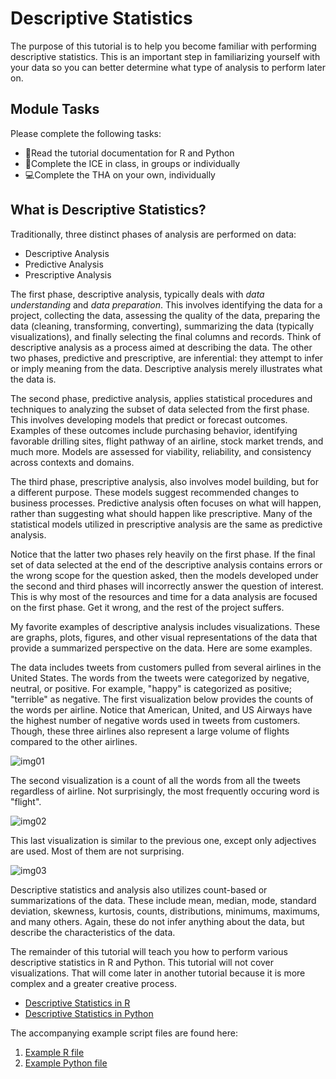 # Descriptive Statistics
The purpose of this tutorial is to help you become familiar with performing descriptive statistics. This is an important step in familiarizing yourself with your data so you can better determine what type of analysis to perform later on.

## Module Tasks
Please complete the following tasks:

* :notebook:Read the tutorial documentation for R and Python
* :school:Complete the ICE in class, in groups or individually
* :computer:Complete the THA on your own, individually

## What is Descriptive Statistics?
Traditionally, three distinct phases of analysis are performed on data:
* Descriptive Analysis
* Predictive Analysis
* Prescriptive Analysis

The first phase, descriptive analysis, typically deals with *data understanding* and *data preparation*. This involves identifying the data for a project, collecting the data, assessing the quality of the data, preparing the data (cleaning, transforming, converting), summarizing the data (typically visualizations), and finally selecting the final columns and records. Think of descriptive analysis as a process aimed at describing the data. The other two phases, predictive and prescriptive, are inferential: they attempt to infer or imply meaning from the data. Descriptive analysis merely illustrates what the data is.

The second phase, predictive analysis, applies statistical procedures and techniques to analyzing the subset of data selected from the first phase. This involves developing models that predict or forecast outcomes. Examples of these outcomes include purchasing behavior, identifying favorable drilling sites, flight pathway of an airline, stock market trends, and much more. Models are assessed for viability, reliability, and consistency across contexts and domains.

The third phase, prescriptive analysis, also involves model building, but for a different purpose. These models suggest recommended changes to business processes. Predictive analysis often focuses on what will happen, rather than suggesting what should happen like prescriptive. Many of the statistical models utilized in prescriptive analysis are the same as predictive analysis. 

Notice that the latter two phases rely heavily on the first phase. If the final set of data selected at the end of the descriptive analysis contains errors or the wrong scope for the question asked, then the models developed under the second and third phases will incorrectly answer the question of interest. This is why most of the resources and time for a data analysis are focused on the first phase. Get it wrong, and the rest of the project suffers.

My favorite examples of descriptive analysis includes visualizations. These are graphs, plots, figures, and other visual representations of the data that provide a summarized perspective on the data. Here are some examples.

The data includes tweets from customers pulled from several airlines in the United States. The words from the tweets were categorized by negative, neutral, or positive. For example, "happy" is categorized as positive; "terrible" as negative. The first visualization below provides the counts of the words per airline. Notice that American, United, and US Airways have the highest number of negative words used in tweets from customers. Though, these three airlines also represent a large volume of flights compared to the other airlines.

![img01](/assets/img01.png)

The second visualization is a count of all the words from all the tweets regardless of airline. Not surprisingly, the most frequently occuring word is "flight". 

![img02](/assets/img02.png)

This last visualization is similar to the previous one, except only adjectives are used. Most of them are not surprising.

![img03](/assets/img03.png)

Descriptive statistics and analysis also utilizes count-based or summarizations of the data. These include mean, median, mode, standard deviation, skewness, kurtosis, counts, distributions, minimums, maximums, and many others. Again, these do not infer anything about the data, but describe the characteristics of the data.

The remainder of this tutorial will teach you how to perform various descriptive statistics in R and Python. This tutorial will not cover visualizations. That will come later in another tutorial because it is more complex and a greater creative process.

* [Descriptive Statistics in R](assets/tutorial%20desc%20stats%20in%20r.md)
* [Descriptive Statistics in Python](assets/tutorial%20desc%20stats%20in%20python.md)

The accompanying example script files are found here:
1. [Example R file](assets/desc%20stats%20example.R)
2. [Example Python file](assets/desc%20stats%20example.py)
